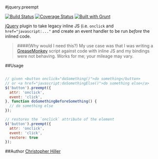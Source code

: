 #jquery.preempt

[![Build Status](https://travis-ci.org/boneskull/jquery.preempt.png?branch=master)](https://travis-ci.org/boneskull/jquery.preempt)
[![Coverage Status](https://coveralls.io/repos/boneskull/jquery.preempt/badge.png)](https://coveralls.io/r/boneskull/jquery.preempt)
[![Built with Grunt](https://cdn.gruntjs.com/builtwith.png)](http://gruntjs.com/)

[jQuery](http://jquery.com) plugin to take legacy inline JS (i.e. `onclick` and `href="javascript:..."` and create an event handler to be run *before* the inlined code.

> ####(Why would I need this?)
> My use case was that I was writing a [GreaseMonkey](https://addons.mozilla.org/en-US/firefox/addon/greasemonkey/) script against code with inline JS
and my bindings were not behaving.  Works for me; your mileage may vary.

##Usage

```javascript

// given <button onclick="doSomething()">do something</button>
// or <a href="javascript:doSomethingElse()">do something else</a>
$('button').preempt({
  attr: 'onclick',
  event: 'click',
}, function doSomethingBeforeSomething() {
  // do something else
});

// restores the `onclick` attribute of the element
$('button').preempt({
  attr: 'onclick',
  event: 'click',
  restore: true
});
```

##Author
[Christopher Hiller](http://boneskull.github.io)
